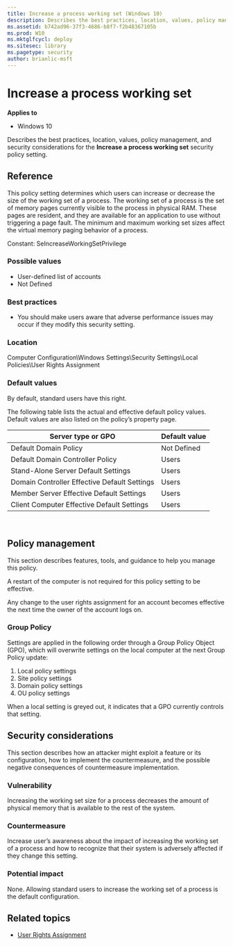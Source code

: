 ```yaml
---
title: Increase a process working set (Windows 10)
description: Describes the best practices, location, values, policy management, and security considerations for the Increase a process working set security policy setting.
ms.assetid: b742ad96-37f3-4686-b8f7-f2b48367105b
ms.prod: W10
ms.mktglfcycl: deploy
ms.sitesec: library
ms.pagetype: security
author: brianlic-msft
---
```


# Increase a process working set

**Applies to**
-   Windows 10

Describes the best practices, location, values, policy management, and security considerations for the **Increase a process working set** security policy setting.

## Reference

This policy setting determines which users can increase or decrease the size of the working set of a process. The working set of a process is the set of memory pages currently visible to the process in physical RAM. These pages are resident, and they are available for an application to use without triggering a page fault. The minimum and maximum working set sizes affect the virtual memory paging behavior of a process.

Constant: SeIncreaseWorkingSetPrivilege

### Possible values

-   User-defined list of accounts
-   Not Defined

### Best practices

-   You should make users aware that adverse performance issues may occur if they modify this security setting.

### Location

Computer Configuration\\Windows Settings\\Security Settings\\Local Policies\\User Rights Assignment

### Default values

By default, standard users have this right.

The following table lists the actual and effective default policy values. Default values are also listed on the policy’s property page.

| Server type or GPO | Default value |
| - | - |
| Default Domain Policy| Not Defined|
| Default Domain Controller Policy | Users|
| Stand-Alone Server Default Settings| Users| 
| Domain Controller Effective Default Settings| Users| 
| Member Server Effective Default Settings | Users| 
| Client Computer Effective Default Settings | Users| 
 
## Policy management

This section describes features, tools, and guidance to help you manage this policy.

A restart of the computer is not required for this policy setting to be effective.

Any change to the user rights assignment for an account becomes effective the next time the owner of the account logs on.

### Group Policy

Settings are applied in the following order through a Group Policy Object (GPO), which will overwrite settings on the local computer at the next Group Policy update:

1.  Local policy settings
2.  Site policy settings
3.  Domain policy settings
4.  OU policy settings

When a local setting is greyed out, it indicates that a GPO currently controls that setting.

## Security considerations

This section describes how an attacker might exploit a feature or its configuration, how to implement the countermeasure, and the possible negative consequences of countermeasure implementation.

### Vulnerability

Increasing the working set size for a process decreases the amount of physical memory that is available to the rest of the system.

### Countermeasure

Increase user’s awareness about the impact of increasing the working set of a process and how to recognize that their system is adversely affected if they change this setting.

### Potential impact
None. Allowing standard users to increase the working set of a process is the default configuration.
## Related topics

- [User Rights Assignment](user-rights-assignment.md)
